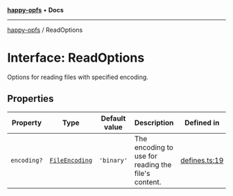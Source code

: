 [**happy-opfs**](../README.md) • **Docs**

***

[happy-opfs](../README.md) / ReadOptions

# Interface: ReadOptions

Options for reading files with specified encoding.

## Properties

| Property | Type | Default value | Description | Defined in |
| ------ | ------ | ------ | ------ | ------ |
| `encoding?` | [`FileEncoding`](../type-aliases/FileEncoding.md) | `'binary'` | The encoding to use for reading the file's content. | [defines.ts:19](https://github.com/JiangJie/happy-opfs/blob/dc95a422852928393060b63cb34de24c88ad98b4/src/fs/defines.ts#L19) |
